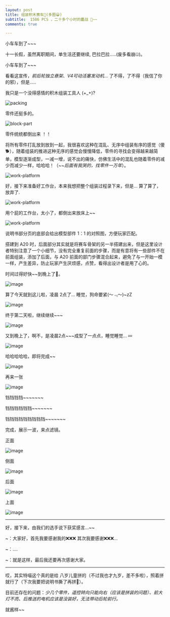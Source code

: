 ```yaml
---
layout: post
title: 组装积木赛车🚓(多图😀)
subtitle:  1586 PCS ，二十多个小时的鏖战 🤦‍~~
comments: true

---
```




小车车到了~~~



十一长假，虽然离职期间，单生活还要继续,  巴拉巴拉.....(废多看崩🤐)。



小车车到了~~~

看看这宣传，*前后轮独立悬架*、*V4可动活塞发动机*...    了不得，了不得（我信了你的邪），但是.....

我只是一个没得感情的积木组装工具人  (+_+)? 

![packing](https://github.com/degagetech/degagetech.github.io/blob/master/img/posts/build-block-the-car/packaging-box.jpg?raw=true)



零件还挺多的。

![block-part](https://github.com/degagetech/degagetech.github.io/blob/master/img/posts/build-block-the-car/block-part-view.jpg?raw=true)



零件统统都倒出来 ！！

将所有零件打乱放到放到一起，我很喜欢这种在混乱、无序中组装有序的感觉（傻🐕），随着组装的推进这种无序的感觉会慢慢降低，零件的寻找会变得越来越简单，模型逐渐成型，一减一增，说不出的痛快，仿佛生活中的混乱也随着零件的减少而减少一样，哈哈哈！（~~*后面有我哭的，找零件一万年*）。

![work-platform](https://github.com/degagetech/degagetech.github.io/blob/master/img/posts/build-block-the-car/building-1.jpg?raw=true)



好，接下来准备好工作台，本来我想把整个组装过程录下来，但是... 算了算了，放弃了.

![work-platform](https://github.com/degagetech/degagetech.github.io/blob/master/img/posts/build-block-the-car/work-platform.jpg?raw=true)



用个屁的工作台，太小了，都倒出来放床上~~

![work-platform](https://github.com/degagetech/degagetech.github.io/blob/master/img/posts/build-block-the-car/building-4.jpg?raw=true)



说明书部分页的底部会给出模型部件 1：1 的对照图，方便玩家匹配。

搭建到 A20 时，后面部分其实就是将赛车骨架的另一半搭建出来，但是这里设计者特别注意了一个小细节，没有完全重复前面的步骤，而是有意将有一些部件不在前面组装，添加了后面，与 A20 前面的部门步骤混合起来，避免了与一开始一模一样，产生差异，防止玩家产生厌烦感，点赞，看得出设计者是用了心的。



时间过得好快~~到晚上了🌙。

![image](https://github.com/degagetech/degagetech.github.io/blob/master/img/posts/build-block-the-car/building-5.jpg?raw=true)



算了今天就到这儿啦，凌晨 2点了... 睡觉，狗命要紧(～﹃～)~zZ

![image](https://github.com/degagetech/degagetech.github.io/blob/master/img/posts/build-block-the-car/building-6.jpg?raw=true)



终于第二天啦，继续继续~~~

![image](https://github.com/degagetech/degagetech.github.io/blob/master/img/posts/build-block-the-car/building-7.jpg?raw=true)



又到晚上了，啊不，是凌晨2点~~~成型了一点点，睡觉睡觉...  💤

![image](https://github.com/degagetech/degagetech.github.io/blob/master/img/posts/build-block-the-car/building-9.jpg?raw=true)



哈哈哈哈哈，即将完成~~

![image](https://github.com/degagetech/degagetech.github.io/blob/master/img/posts/build-block-the-car/pre-completed-view-1.jpg?raw=true)



再来一张

![image](https://github.com/degagetech/degagetech.github.io/blob/master/img/posts/build-block-the-car/pre-completed-view-3.jpg?raw=true)



铛铛铛铛~~~~~~~

铛铛铛铛铛铛~~~~~~~

铛铛铛铛铛铛铛铛铛~~~~~~~

完成，展示一波，来点滤镜。



正面

![image](https://github.com/degagetech/degagetech.github.io/blob/master/img/posts/build-block-the-car/completed-view-1.jpg?raw=true)



侧面

![image](https://github.com/degagetech/degagetech.github.io/blob/master/img/posts/build-block-the-car/completed-view-2.jpg?raw=true)



后面

![image](https://github.com/degagetech/degagetech.github.io/blob/master/img/posts/build-block-the-car/completed-view-3.jpg?raw=true)



上面



![image](https://github.com/degagetech/degagetech.github.io/blob/master/img/posts/build-block-the-car/completed-view-4.jpg?raw=true)

------

好，接下来，由我们的选手说下获奖感言...~~

~：大家好，首先我要感谢我的❌❌❌  其次我要感谢❌❌❌...

~：....

~：就是这样，最后我还要再次感谢大家。

------

哎，其实特喵这个真的是给 八岁儿童拼的（不过我也才九岁，差不多啦），照着拼就行了（下次我要把说明书撕了再拼🐶）。



目前还存在的问题：*少几个零件，遥控转向只能向右（应该是拼装的问题）、前大灯不亮、后推送的电机应该是没装好，无法带动后轮前行。*

就酱样~~